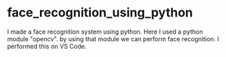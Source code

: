 # face_recognition_using_python
I made a face recognition system using python. Here I used a python module "opencv". by using that module we can perform face recognition. I performed this on VS Code.
